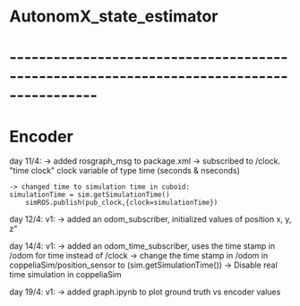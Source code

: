 # AutonomX_state_estimator















# ---------------------------------------------------------------------------------------- #
# Encoder #


day 11/4: 
	-> added rosgraph_msg to package.xml
	-> subscribed to /clock. "time clock" clock variable of type time (seconds & nseconds)
	
	-> changed time to simulation time in cuboid:
	simulationTime = sim.getSimulationTime()
    	simROS.publish(pub_clock,{clock=simulationTime})

day 12/4:
	v1:
	-> added an odom_subscriber, initialized values of position x, y, z"
	
day 14/4:
	v1:
	-> added an odom_time_subscriber, uses the time stamp in /odom for time instead of /clock
	-> change the time stamp in /odom in coppeliaSim/position_sensor to (sim.getSimulationTime())
	-> Disable real time simulation in coppeliaSim
	
day 19/4:
	v1:
	-> added graph.ipynb to plot ground truth vs encoder values
    	
    	
> 

